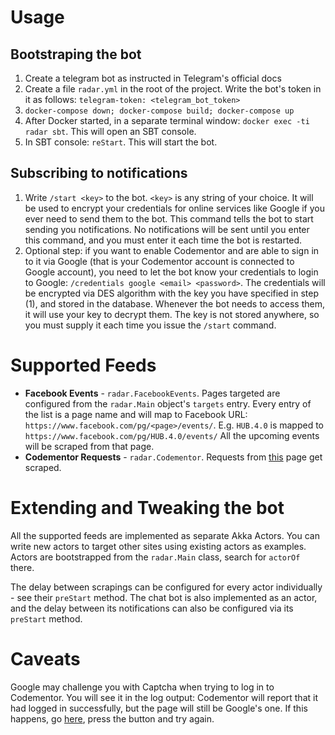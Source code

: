 # Usage
## Bootstraping the bot
1. Create a telegram bot as instructed in Telegram's official docs
2. Create a file `radar.yml` in the root of the project. Write the bot's token in it as follows: `telegram-token: <telegram_bot_token>`
3. `docker-compose down; docker-compose build; docker-compose up`
4. After Docker started, in a separate terminal window: `docker exec -ti radar sbt`. This will open an SBT console.
5. In SBT console: `reStart`. This will start the bot.

## Subscribing to notifications
1. Write `/start <key>` to the bot. `<key>` is any string of your choice. It will be used to encrypt your credentials for online services like Google if you ever need to send them to the bot. This command tells the bot to start sending you notifications. No notifications will be sent until you enter this command, and you must enter it each time the bot is restarted.
2. Optional step: if you want to enable Codementor and are able to sign in to it via Google (that is your Codementor account is connected to Google account), you need to let the bot know your credentials to login to Google: `/credentials google <email> <password>`. The credentials will be encrypted via DES algorithm with the key you have specified in step (1), and stored in the database. Whenever the bot needs to access them, it will use your key to decrypt them. The key is not stored anywhere, so you must supply it each time you issue the `/start` command.

# Supported Feeds
- **Facebook Events** - `radar.FacebookEvents`. Pages targeted are configured from the `radar.Main` object's `targets` entry. Every entry of the list is a page name and will map to Facebook URL: `https://www.facebook.com/pg/<page>/events/`. E.g. `HUB.4.0` is mapped to `https://www.facebook.com/pg/HUB.4.0/events/` All the upcoming events will be scraped from that page.
- **Codementor Requests** - `radar.Codementor`. Requests from [this](https://www.codementor.io/m/dashboard/open-requests?expertise=related) page get scraped. 

# Extending and Tweaking the bot
All the supported feeds are implemented as separate Akka Actors. You can write new actors to target other sites using existing actors as examples. Actors are bootstrapped from the `radar.Main` class, search for `actorOf` there.

The delay between scrapings can be configured for every actor individually - see their `preStart` method. The chat bot is also implemented as an actor, and the delay between its notifications can also be configured via its `preStart` method.

# Caveats
Google may challenge you with Captcha when trying to log in to Codementor. You will see it in the log output: Codementor will report that it had logged in successfully, but the page will still be Google's one. If this happens, go [here](https://accounts.google.com/DisplayUnlockCaptcha), press the button and try again.
